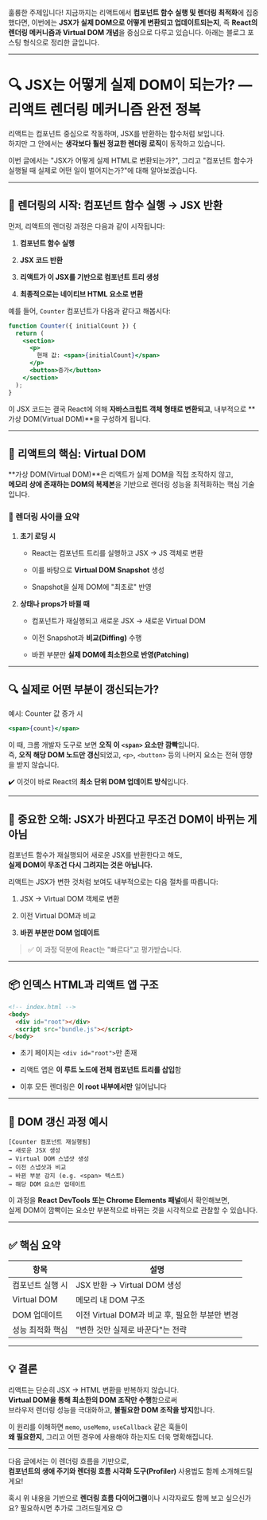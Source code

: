 훌륭한 주제입니다! 지금까지는 리액트에서 **컴포넌트 함수 실행 및 렌더링 최적화**에 집중했다면, 이번에는 **JSX가 실제 DOM으로 어떻게 변환되고 업데이트되는지**, 즉 **React의 렌더링 메커니즘과 Virtual DOM 개념**을 중심으로 다루고 있습니다. 아래는 블로그 포스팅 형식으로 정리한 글입니다.

---

# 🔍 JSX는 어떻게 실제 DOM이 되는가? — 리액트 렌더링 메커니즘 완전 정복

리액트는 컴포넌트 중심으로 작동하며, JSX를 반환하는 함수처럼 보입니다.  
하지만 그 안에서는 **생각보다 훨씬 정교한 렌더링 로직**이 동작하고 있습니다.

이번 글에서는 "JSX가 어떻게 실제 HTML로 변환되는가?", 그리고 "컴포넌트 함수가 실행될 때 실제로 어떤 일이 벌어지는가?"에 대해 알아보겠습니다.

---

## 🔧 렌더링의 시작: 컴포넌트 함수 실행 → JSX 반환

먼저, 리액트의 렌더링 과정은 다음과 같이 시작됩니다:

1. **컴포넌트 함수 실행**
    
2. **JSX 코드 반환**
    
3. **리액트가 이 JSX를 기반으로 컴포넌트 트리 생성**
    
4. **최종적으로는 네이티브 HTML 요소로 변환**
    

예를 들어, `Counter` 컴포넌트가 다음과 같다고 해봅시다:

```jsx
function Counter({ initialCount }) {
  return (
    <section>
      <p>
        현재 값: <span>{initialCount}</span>
      </p>
      <button>증가</button>
    </section>
  );
}
```

이 JSX 코드는 결국 React에 의해 **자바스크립트 객체 형태로 변환되고**, 내부적으로 **가상 DOM(Virtual DOM)**을 구성하게 됩니다.

---

## 🧠 리액트의 핵심: Virtual DOM

**가상 DOM(Virtual DOM)**은 리액트가 실제 DOM을 직접 조작하지 않고,  
**메모리 상에 존재하는 DOM의 복제본**을 기반으로 렌더링 성능을 최적화하는 핵심 기술입니다.

### 🔁 렌더링 사이클 요약

1. **초기 로딩 시**
    
    - React는 컴포넌트 트리를 실행하고 JSX → JS 객체로 변환
        
    - 이를 바탕으로 **Virtual DOM Snapshot** 생성
        
    - Snapshot을 실제 DOM에 "최초로" 반영
        
2. **상태나 props가 바뀔 때**
    
    - 컴포넌트가 재실행되고 새로운 JSX → 새로운 Virtual DOM
        
    - 이전 Snapshot과 **비교(Diffing)** 수행
        
    - 바뀐 부분만 **실제 DOM에 최소한으로 반영(Patching)**
        

---

## 🔍 실제로 어떤 부분이 갱신되는가?

예시: Counter 값 증가 시

```jsx
<span>{count}</span>
```

이 때, 크롬 개발자 도구로 보면 **오직 이 `<span>` 요소만 깜빡**입니다.  
즉, **오직 해당 DOM 노드만 갱신**되었고, `<p>`, `<button>` 등의 나머지 요소는 전혀 영향을 받지 않습니다.

✔️ 이것이 바로 React의 **최소 단위 DOM 업데이트 방식**입니다.

---

## 🚨 중요한 오해: JSX가 바뀐다고 무조건 DOM이 바뀌는 게 아님

컴포넌트 함수가 재실행되어 새로운 JSX를 반환한다고 해도,  
**실제 DOM이 무조건 다시 그려지는 것은 아닙니다.**

리액트는 JSX가 변한 것처럼 보여도 내부적으로는 다음 절차를 따릅니다:

1. JSX → Virtual DOM 객체로 변환
    
2. 이전 Virtual DOM과 비교
    
3. **바뀐 부분만 DOM 업데이트**
    

> ✅ 이 과정 덕분에 React는 "빠르다"고 평가받습니다.

---

## 📦 인덱스 HTML과 리액트 앱 구조

```html
<!-- index.html -->
<body>
  <div id="root"></div>
  <script src="bundle.js"></script>
</body>
```

- 초기 페이지는 `<div id="root">`만 존재
    
- 리액트 앱은 **이 루트 노드에 전체 컴포넌트 트리를 삽입**함
    
- 이후 모든 렌더링은 **이 root 내부에서만** 일어납니다
    

---

## 🔬 DOM 갱신 과정 예시

```plaintext
[Counter 컴포넌트 재실행됨]
→ 새로운 JSX 생성
→ Virtual DOM 스냅샷 생성
→ 이전 스냅샷과 비교
→ 바뀐 부분 감지 (e.g. <span> 텍스트)
→ 해당 DOM 요소만 업데이트
```

이 과정을 **React DevTools 또는 Chrome Elements 패널**에서 확인해보면,  
실제 DOM이 깜빡이는 요소만 부분적으로 바뀌는 것을 시각적으로 관찰할 수 있습니다.

---

## ✅ 핵심 요약

|항목|설명|
|---|---|
|컴포넌트 실행 시|JSX 반환 → Virtual DOM 생성|
|Virtual DOM|메모리 내 DOM 구조|
|DOM 업데이트|이전 Virtual DOM과 비교 후, 필요한 부분만 변경|
|성능 최적화 핵심|"변한 것만 실제로 바꾼다"는 전략|

---

## 💡 결론

리액트는 단순히 JSX → HTML 변환을 반복하지 않습니다.  
**Virtual DOM을 통해 최소한의 DOM 조작만 수행**함으로써  
브라우저 렌더링 성능을 극대화하고, **불필요한 DOM 조작을 방지**합니다.

이 원리를 이해하면 `memo`, `useMemo`, `useCallback` 같은 훅들이  
**왜 필요한지**, 그리고 어떤 경우에 사용해야 하는지도 더욱 명확해집니다.

---

다음 글에서는 이 렌더링 흐름을 기반으로,  
**컴포넌트의 생애 주기와 렌더링 흐름 시각화 도구(Profiler)** 사용법도 함께 소개해드릴게요!

혹시 위 내용을 기반으로 **렌더링 흐름 다이어그램**이나 시각자료도 함께 보고 싶으신가요? 필요하시면 추가로 그려드릴게요 😊